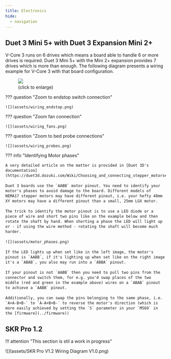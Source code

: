 ```yaml
---
title: Electronics
hide:
  - navigation
---
```


## Duet 3 Mini 5+ with Duet 3 Expansion Mini 2+

V-Core 3 runs on 6 drives which means a board able to handle 6 or more drives is required. Duet 3 Mini 5+ with the Mini 2+ expansion provides 7 drives which is more than enough. The following diagram presents a wiring example for V-Core 3 with that board configuration.
<figure>
  <a href="../assets/wiring_huge.png" target="_blank">
      <img src="../assets/wiring.png"/>
  </a>
  <figcaption>(click to enlarge)</figcaption>
</figure>

??? question "Zoom to endstop switch connection"

    ![](assets/wiring_endstop.png)

??? question "Zoom fan connection"

    ![](assets/wiring_fans.png)

??? question "Zoom to bed probe connections"

    ![](assets/wiring_probes.png)

??? info "Identifying Motor phases"

    A very detailed article on the matter is provided in [Duet 3D's documentation](https://duet3d.dozuki.com/Wiki/Choosing_and_connecting_stepper_motors#Section_Using_the_internal_drivers).

    Duet 3 boards use the `AABB` motor pinout. You need to identify your motor's phases to avoid damage to the board. Different models of NEMA17 stepper motors may have different pinout, i.e. your hefty 48mm XY motors may have a different pinout than a small, 25mm LGX motor.

    The trick to identify the motor pinout is to use a LED diode or a piece of wire and short two pins like on the example below and then rotate the shaft by hand. When shorting a phase the LED will light up or - if using the wire method - rotating the shaft will become much harder.

    ![](assets/motor_phases.png)

    If the LED lights up when set like in the left image, the motor's pinout is `AABB`, if it's lighting up when set like on the right image it's a `ABAB`, you also may run into a `ABBA` pinout.

    If your pinout is not `AABB` then you need to pull two pins from the connector and switch them, for e.g. you'd swap places of the two middle (red and green in the example above) wires on a `ABAB` pinout to achieve a `AABB` pinout.

    Additionally, you can swap the pins belonging to the same phase, i.e. `A+A-B+B-` to `A-A+B+B-` to reverse the motor's direction (which is more easily achieved by setting the `S` parameter in your `M569` in the [firmware](../firmware))

## SKR Pro 1.2

!!! attention "This section is stil a work in progress"

![](assets/SKR Pro V1.2 Wiring Diagram V1.0.png)
